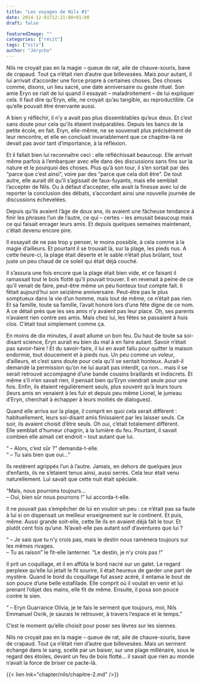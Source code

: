 ```yaml
---
title: "Les voyages de Nils #1"
date: 2014-12-01T12:21:00+01:00
draft: false

featuredImage: ""
categories: ["récit"]
tags: ["nils"]
author: "Jérycho"
---
```

Nils ne croyait pas en la magie – queue de rat, aile de chauve-souris, bave de crapaud. Tout ça n’était rien d’autre que billevesées. Mais pour autant, il lui arrivait d’accorder une force propre à certaines choses. Des choses comme, disons, un lieu sacré, une date anniversaire ou geste rituel. Son amie Eryn se riait de lui quand il essayait – maladroitement – de lui expliquer cela. Il faut dire qu’Eryn, elle, ne croyait qu’au tangible, au reproductible. Ce qu’elle pouvait être énervante aussi.

A bien y réfléchir, il n’y a avait pas plus dissemblables qu’eux deux. Et c’est sans doute pour cela qu’ils étaient inséparables. Depuis les bancs de la petite école, en fait. Eryn, elle-même, ne se souvenait plus précisément de leur rencontre, et elle en concluait invariablement que ce chapitre-là ne devait pas avoir tant d’importance, à la réflexion.

Et il fallait bien lui reconnaître ceci : elle réfléchissait beaucoup. Elle arrivait même parfois à l’embarquer avec elle dans des discussions sans fins sur la nature et le pourquoi des choses. Plus qu’à son tour, il s’en sortait par des “parce que c’est ainsi”, voire par des “parce que cela doit être”. De tout autre, elle aurait dit qu’il s’agissait de faux-fuyants, mais elle semblait l’accepter de Nils. Ou à défaut d’accepter, elle avait la finesse avec lui de reporter la conclusion des débats, s’accordant ainsi une nouvelle journée de discussions échevelées.

Depuis qu’ils avaient l’âge de doux ans, ils avaient une fâcheuse tendance à finir les phrases l’un de l’autre, ce qui – certes – les amusait beaucoup mais ce qui faisait enrager leurs amis. Et depuis quelques semaines maintenant, c’était devenu encore pire.

Il essayait de ne pas trop y penser, le moins possible, à cela comme à la magie d’ailleurs. Et pourtant il se trouvait là, sur la plage, les pieds nus. A cette heure-ci, la plage était déserte et le sable n’était plus brûlant, tout juste un peu chaud de ce soleil qui était déjà couché.

Il s’assura une fois encore que la plage était bien vide, et ce faisant il ramassait tout le bois flotté qu’il pouvait trouver. Il en revenait à peine de ce qu’il venait de faire, peut-être même un peu honteux tout compte fait. Il fêtait aujourd’hui son seizième anniversaire. Peut-être pas le plus somptueux dans la vie d’un homme, mais tout de même, ce n’était pas rien. Et sa famille, toute sa famille, l’avait honoré lors d’une fête digne de ce nom. A ce détail près que les ses amis n’y avaient pas leur place. Oh, ses parents n’avaient rien contre ses amis. Mais chez lui, les fêtes se passaient à huis clos. C’était tout simplement comme ça.

En moins de dix minutes, il avait allumé un bon feu. Du haut de toute sa soi-disant science, Eryn aurait eu bien du mal à en faire autant. Savoir n’était pas savoir-faire ! Et du savoir-faire, il lui en avait fallu pour quitter la maison endormie, tout doucement et à pieds nus. Un peu comme un voleur, d’ailleurs, et c’est sans doute pour cela qu’il se sentait honteux. Aurait-il demandé la permission qu’on ne lui aurait pas interdit, ça non… mais il se serait retrouvé accompagné d’une bande cousins braillards et indiscrets. Et même s’il n’en savait rien, il pensait bien qu’Eryn viendrait seule pour une fois. Enfin, ils étaient régulièrement seuls, plus souvent qu’à leurs tours (leurs amis en venaient à les fuir et depuis peu même Lionel, le jumeau d’Eryn, cherchait à échapper à leurs moitiés de dialogues).

Quand elle arriva sur la plage, il comprit en quoi cela serait différent : habituellement, leurs soi-disant amis finissaient par les laisser seuls. Ce soir, ils avaient choisit d’être seuls. Oh oui, c’était totalement différent.  
Elle semblait d’humeur chagrin, à la lumière du feu. Pourtant, il savait combien elle aimait cet endroit – tout autant que lui.

“ – Alors, c’est sûr ?” demanda-t-elle.  
“ – Tu sais bien que oui…”

Ils restèrent agrippés l’un à l’autre. Jamais, en dehors de quelques jeux d’enfants, ils ne s’étaient tenus ainsi, aussi serrés. Cela leur était venu naturellement. Lui savait que cette nuit était spéciale.

“Mais, nous pourrons toujours…  
– Oui, bien sûr nous pourrons !” lui accorda-t-elle.

Il ne pouvait pas s’empêcher de lui en vouloir un peu : ce n’était pas sa faute à lui si on dispensait un meilleur enseignement sur le continent. Et puis, même. Aussi grande soit-elle, cette île ils en avaient déjà fait le tour. Et plutôt cent fois qu’une. N’avait-elle pas autant soif d’aventures que lui ?

“ – Je sais que tu n’y crois pas, mais le destin nous ramènera toujours sur les mêmes rivages.  
– Tu as raison” le fit-elle lanterner. “Le destin, je n’y crois pas !”

Il prit un coquillage, et il en affûta le bord nacré sur un galet. Le regard perplexe qu’elle lui jetait le fit sourire, il était heureux de garder une part de mystère. Quand le bord du coquillage fut assez acéré, il entama le bout de son pouce d’une belle estafilade. Elle comprit où il voulait en venir et lui prenant l’objet des mains, elle fit de même. Ensuite, il posa son pouce contre le sien.

“ – Eryn Guarrance Olivia, je te fais le serment que toujours, moi, Nils Emmanuel Osrik, je saurais te retrouver, à travers l’espace et le temps.”

C’est le moment qu’elle choisit pour poser ses lèvres sur les siennes.

Nils ne croyait pas en la magie – queue de rat, aile de chauve-souris, bave de crapaud. Tout ça n’était rien d’autre que billevesées. Mais un serment échangé dans le sang, scellé par un baiser, sur une plage millénaire, sous le regard des étoiles, devant un feu de bois flotté… il savait que rien au monde n’avait la force de briser ce pacte-là.

{{< lien lnk="chapter/nils/chapitre-2.md" />}}